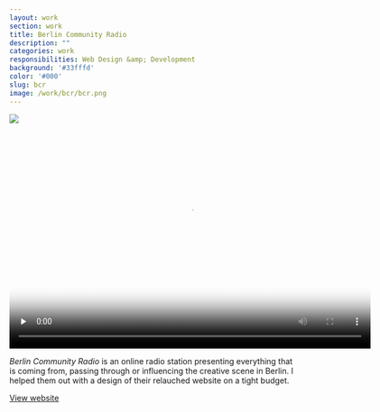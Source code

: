 ```yaml
---
layout: work
section: work
title: Berlin Community Radio
description: ""
categories: work
responsibilities: Web Design &amp; Development
background: '#33fffd'
color: '#000'
slug: bcr
image: /work/bcr/bcr.png
---
```


<div class="IntroImg">
  <img src="{{ site.root }}/work/bcr/bcr.gif" />
</div>


<div>
  <video id="marfa" class="browser_img" title="Berlin Community Radio"
    preload="none" width="640" height="400" poster="{{ site.root }}{{ page.image }}" data-setup="{}">
    <source src="{{ site.root }}/work/bcr/bcr.mp4" type='video/mp4'>
    <source src="{{ site.root }}/work/bcr/bcr.webm" type='video/webm'>
  </video>
</div>

<em>Berlin Community Radio</em> is an online radio station presenting everything that is coming from, passing through or influencing the creative scene in Berlin. I helped them out with a design of their relauched website on a tight budget.


<a href="http://berlincommunityradio.com" class="button" rel="external">View website</a>


